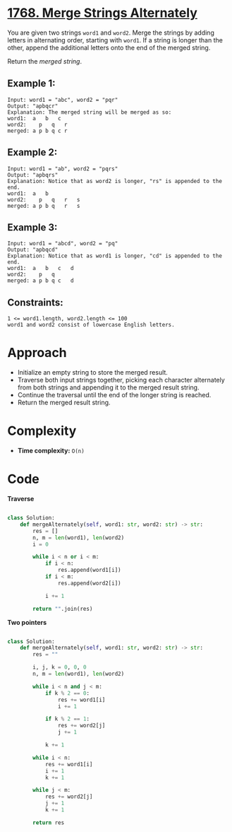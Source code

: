 # [1768. Merge Strings Alternately](https://leetcode.com/problems/merge-strings-alternately/description/?envType=study-plan-v2&envId=leetcode-75)

You are given two strings `word1` and `word2`. Merge the strings by adding letters in alternating order, starting with `word1`. If a string is longer than the other, append the additional letters onto the end of the merged string.

Return the _merged string_.

## Example 1:

```
Input: word1 = "abc", word2 = "pqr"
Output: "apbqcr"
Explanation: The merged string will be merged as so:
word1:  a   b   c
word2:    p   q   r
merged: a p b q c r
```

## Example 2:

```
Input: word1 = "ab", word2 = "pqrs"
Output: "apbqrs"
Explanation: Notice that as word2 is longer, "rs" is appended to the end.
word1:  a   b
word2:    p   q   r   s
merged: a p b q   r   s
```

## Example 3:

```
Input: word1 = "abcd", word2 = "pq"
Output: "apbqcd"
Explanation: Notice that as word1 is longer, "cd" is appended to the end.
word1:  a   b   c   d
word2:    p   q
merged: a p b q c   d
```

## Constraints:

```
1 <= word1.length, word2.length <= 100
word1 and word2 consist of lowercase English letters.
```

# Approach

- Initialize an empty string to store the merged result.
- Traverse both input strings together, picking each character alternately from both strings and appending it to the merged result string.
- Continue the traversal until the end of the longer string is reached.
- Return the merged result string.

# Complexity

- **Time complexity:**
  `O(n)`

# Code

**Traverse**

```python

class Solution:
    def mergeAlternately(self, word1: str, word2: str) -> str:
        res = []
        n, m = len(word1), len(word2)
        i = 0

        while i < n or i < m:
            if i < n:
                res.append(word1[i])
            if i < m:
                res.append(word2[i])

            i += 1

        return "".join(res)

```

**Two pointers**

```python

class Solution:
    def mergeAlternately(self, word1: str, word2: str) -> str:
        res = ""

        i, j, k = 0, 0, 0
        n, m = len(word1), len(word2)

        while i < n and j < m:
            if k % 2 == 0:
                res += word1[i]
                i += 1

            if k % 2 == 1:
                res += word2[j]
                j += 1

            k += 1

        while i < n:
            res += word1[i]
            i += 1
            k += 1

        while j < m:
            res += word2[j]
            j += 1
            k += 1

        return res


```
